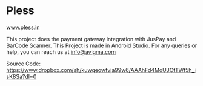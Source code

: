 # Pless

www.pless.in

This project does the payment gateway integration with JusPay and BarCode Scanner.
This Project is made in Android Studio. For any queries or help, you can reach us at info@avigma.com

Source Code: https://www.dropbox.com/sh/kuwqeowfvja99w6/AAAhFd4MoUJOtTWt5h_isK8Sa?dl=0
